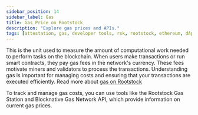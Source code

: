 ```yaml
---
sidebar_position: 14
sidebar_label: Gas
title: Gas Price on Rootstock
description: "Explore gas prices and APIs." 
tags: [attestation, gas, developer tools, rsk, rootstock, ethereum, dApps, smart contracts]
---
```


This is the unit used to measure the amount of computational work needed to perform tasks on the blockchain. When users make transactions or run smart contracts, they pay gas fees in the network's currency. These fees motivate miners and validators to process the transactions. Understanding gas is important for managing costs and ensuring that your transactions are executed efficiently. Read more about [gas on Rootstock](/developers/blockchain-essentials/overview/#gas-differences)

To track and manage gas costs, you can use tools like the Rootstock Gas Station and Blocknative Gas Network API, which provide information on current gas prices.   

<CardsGrid>
  <CardsGridItem
    title="Rootstock Gas Station"
    subtitle="gas"
    color="green"
    description="Estimate gas fees for your transactions on the Rootstock network."
    linkHref="https://rskgasstation.info/"
    linkTitle="Get Started"
  />
  <CardsGridItem
    title="Blocknative Gas Price API"
    subtitle="gas"
    color="green"
    description="Accurate next block gas price estimation."
    linkHref="/dev-tools/gas/blocknative/"
    linkTitle="Get Started"
  />
</CardsGrid>


